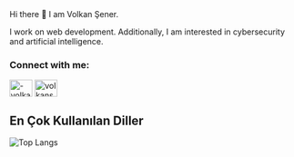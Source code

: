 <div align="left">
Hi there 👋
I am Volkan Şener.
</div>
 
<p>I work on web development. Additionally, I am interested in cybersecurity and artificial intelligence.</p>

<h3 align="left">Connect with me:</h3>
<p align="left">
<a href="https://linkedin.com/in/-volkansener-" target="blank"><img align="center" src="https://raw.githubusercontent.com/rahuldkjain/github-profile-readme-generator/master/src/images/icons/Social/linked-in-alt.svg" alt="-volkansener-" height="30" width="40" /></a>
<a href="https://instagram.com/volkansenersen" target="blank"><img align="center" src="https://raw.githubusercontent.com/rahuldkjain/github-profile-readme-generator/master/src/images/icons/Social/instagram.svg" alt="volkansenersen" height="30" width="40" /></a>
</p>

## En Çok Kullanılan Diller

![Top Langs](https://github-readme-stats.vercel.app/api/top-langs/?username=volkansenerrr&layout=compact&hide_border=true)


